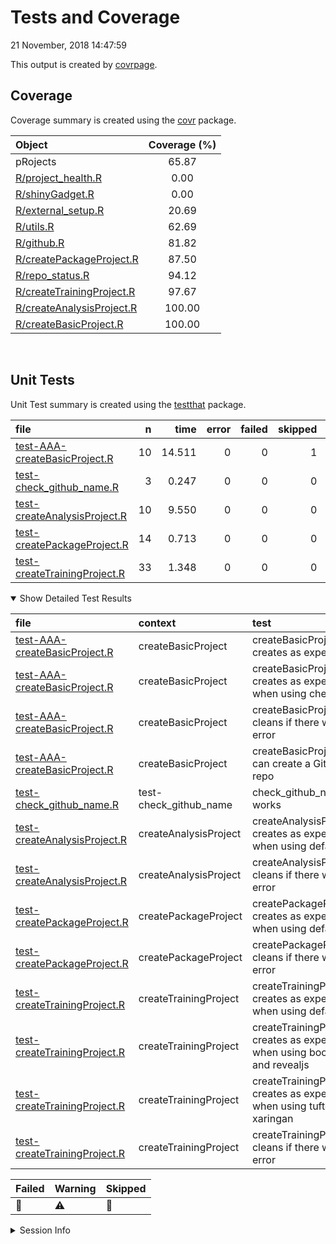 Tests and Coverage
================
21 November, 2018 14:47:59

This output is created by
[covrpage](https://github.com/yonicd/covrpage).

## Coverage

Coverage summary is created using the
[covr](https://github.com/r-lib/covr)
package.

| Object                                                    | Coverage (%) |
| :-------------------------------------------------------- | :----------: |
| pRojects                                                  |    65.87     |
| [R/project\_health.R](../R/project_health.R)              |     0.00     |
| [R/shinyGadget.R](../R/shinyGadget.R)                     |     0.00     |
| [R/external\_setup.R](../R/external_setup.R)              |    20.69     |
| [R/utils.R](../R/utils.R)                                 |    62.69     |
| [R/github.R](../R/github.R)                               |    81.82     |
| [R/createPackageProject.R](../R/createPackageProject.R)   |    87.50     |
| [R/repo\_status.R](../R/repo_status.R)                    |    94.12     |
| [R/createTrainingProject.R](../R/createTrainingProject.R) |    97.67     |
| [R/createAnalysisProject.R](../R/createAnalysisProject.R) |    100.00    |
| [R/createBasicProject.R](../R/createBasicProject.R)       |    100.00    |

<br>

## Unit Tests

Unit Test summary is created using the
[testthat](https://github.com/r-lib/testthat)
package.

| file                                                                    |  n |   time | error | failed | skipped | warning | icon |
| :---------------------------------------------------------------------- | -: | -----: | ----: | -----: | ------: | ------: | :--- |
| [test-AAA-createBasicProject.R](testthat/test-AAA-createBasicProject.R) | 10 | 14.511 |     0 |      0 |       1 |       0 | 🔶    |
| [test-check\_github\_name.R](testthat/test-check_github_name.R)         |  3 |  0.247 |     0 |      0 |       0 |       0 |      |
| [test-createAnalysisProject.R](testthat/test-createAnalysisProject.R)   | 10 |  9.550 |     0 |      0 |       0 |       0 |      |
| [test-createPackageProject.R](testthat/test-createPackageProject.R)     | 14 |  0.713 |     0 |      0 |       0 |       0 |      |
| [test-createTrainingProject.R](testthat/test-createTrainingProject.R)   | 33 |  1.348 |     0 |      0 |       0 |       3 | ⚠️   |

<details open>

<summary> Show Detailed Test Results
</summary>

| file                                                                            | context                  | test                                                                         | status  |  n |   time | icon |
| :------------------------------------------------------------------------------ | :----------------------- | :--------------------------------------------------------------------------- | :------ | -: | -----: | :--- |
| [test-AAA-createBasicProject.R](testthat/test-AAA-createBasicProject.R#L19_L20) | createBasicProject       | createBasicProject() creates as expected                                     | PASS    |  7 | 11.602 |      |
| [test-AAA-createBasicProject.R](testthat/test-AAA-createBasicProject.R#L33)     | createBasicProject       | createBasicProject() creates as expected when using checkpoint               | SKIPPED |  1 |  0.002 | 🔶    |
| [test-AAA-createBasicProject.R](testthat/test-AAA-createBasicProject.R#L53_L60) | createBasicProject       | createBasicProject() cleans if there was an error                            | PASS    |  1 |  0.028 |      |
| [test-AAA-createBasicProject.R](testthat/test-AAA-createBasicProject.R#L78)     | createBasicProject       | createBasicProject() can create a GitHub repo                                | PASS    |  1 |  2.879 |      |
| [test-check\_github\_name.R](testthat/test-check_github_name.R#L4)              | test-check\_github\_name | check\_github\_name works                                                    | PASS    |  3 |  0.247 |      |
| [test-createAnalysisProject.R](testthat/test-createAnalysisProject.R#L17_L18)   | createAnalysisProject    | createAnalysisProject() creates as expected when using defaults              | PASS    |  9 |  9.525 |      |
| [test-createAnalysisProject.R](testthat/test-createAnalysisProject.R#L31_L41)   | createAnalysisProject    | createAnalysisProject() cleans if there was an error                         | PASS    |  1 |  0.025 |      |
| [test-createPackageProject.R](testthat/test-createPackageProject.R#L26_L27)     | createPackageProject     | createPackageProject() creates as expected when using defaults               | PASS    | 13 |  0.702 |      |
| [test-createPackageProject.R](testthat/test-createPackageProject.R#L48_L55)     | createPackageProject     | createPackageProject() cleans if there was an error                          | PASS    |  1 |  0.011 |      |
| [test-createTrainingProject.R](testthat/test-createTrainingProject.R#L11_L15)   | createTrainingProject    | createTrainingProject() creates as expected when using defaults              | WARNING | 10 |  0.405 | ⚠️   |
| [test-createTrainingProject.R](testthat/test-createTrainingProject.R#L32_L37)   | createTrainingProject    | createTrainingProject() creates as expected when using bookdown and revealjs | WARNING | 11 |  0.478 | ⚠️   |
| [test-createTrainingProject.R](testthat/test-createTrainingProject.R#L57_L62)   | createTrainingProject    | createTrainingProject() creates as expected when using tufte and xaringan    | WARNING | 11 |  0.452 | ⚠️   |
| [test-createTrainingProject.R](testthat/test-createTrainingProject.R#L81_L91)   | createTrainingProject    | createTrainingProject() cleans if there was an error                         | PASS    |  1 |  0.013 |      |

| Failed | Warning | Skipped |
| :----- | :------ | :------ |
| 🛑      | ⚠️      | 🔶       |

</details>

<details>

<summary> Session Info
</summary>

| Field    | Value                         |                                                                                                                                                                                                              |
| :------- | :---------------------------- | ------------------------------------------------------------------------------------------------------------------------------------------------------------------------------------------------------------ |
| Version  | R version 3.5.1 (2017-01-27)  |                                                                                                                                                                                                              |
| Platform | x86\_64-pc-linux-gnu (64-bit) | <a href="https://travis-ci.org/lockedata/pRojects/jobs/457974025" target="_blank"><span title="Built on Travis">![](https://github.com/yonicd/covrpage/blob/master/inst/logo/travis.png?raw=true)</span></a> |
| Running  | Ubuntu 14.04.5 LTS            |                                                                                                                                                                                                              |
| Language | en\_US                        |                                                                                                                                                                                                              |
| Timezone | UTC                           |                                                                                                                                                                                                              |

| Package  | Version |
| :------- | :------ |
| testthat | 2.0.1   |
| covr     | 3.2.1   |
| covrpage | 0.0.66  |

</details>

<!--- Final Status : skipped/warning --->
